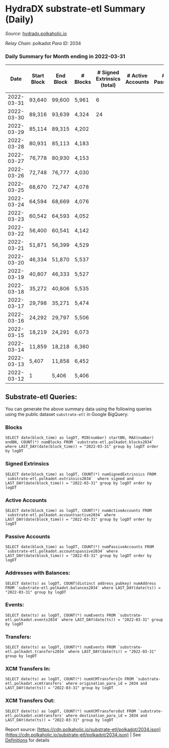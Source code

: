 # HydraDX substrate-etl Summary (Daily)

_Source_: [hydradx.polkaholic.io](https://hydradx.polkaholic.io)

*Relay Chain*: polkadot
*Para ID*: 2034



### Daily Summary for Month ending in 2022-03-31


| Date | Start Block | End Block | # Blocks | # Signed Extrinsics (total) | # Active Accounts | # Passive | # New | # Addresses with Balances | # Events | # Transfers | # XCM Transfers In | # XCM Transfers Out | Issues | 
| ---- | ----------- | --------- | -------- | --------------------------- | ----------------- | --------- | ----- | ------------------------- | -------- | ----------- | ------------------ | ------------------- | ------ |
| 2022-03-31 | 93,640 | 99,600 | 5,961 | 6 |  |  |  | 28 | 11,951 |   |   |   |  |
| 2022-03-30 | 89,316 | 93,639 | 4,324 | 24 |  |  |  | 28 | 8,811 | 21  |   |   |  |
| 2022-03-29 | 85,114 | 89,315 | 4,202 |  |  |  |  | 7 | 8,411 |   |   |   |  |
| 2022-03-28 | 80,931 | 85,113 | 4,183 |  |  |  |  | 7 | 8,369 |   |   |   |  |
| 2022-03-27 | 76,778 | 80,930 | 4,153 |  |  |  |  | 7 | 8,310 |   |   |   |  |
| 2022-03-26 | 72,748 | 76,777 | 4,030 |  |  |  |  | 7 | 8,063 |   |   |   |  |
| 2022-03-25 | 68,670 | 72,747 | 4,078 |  |  |  |  | 7 | 8,159 |   |   |   |  |
| 2022-03-24 | 64,594 | 68,669 | 4,076 |  |  |  |  | 7 | 8,159 |   |   |   |  |
| 2022-03-23 | 60,542 | 64,593 | 4,052 |  |  |  |  | 7 | 8,107 |   |   |   |  |
| 2022-03-22 | 56,400 | 60,541 | 4,142 |  |  |  |  | 7 | 8,288 |   |   |   |  |
| 2022-03-21 | 51,871 | 56,399 | 4,529 |  |  |  |  | 7 | 9,061 |   |   |   |  |
| 2022-03-20 | 46,334 | 51,870 | 5,537 |  |  |  |  | 7 | 11,079 |   |   |   |  |
| 2022-03-19 | 40,807 | 46,333 | 5,527 |  |  |  |  | 7 | 11,061 |   |   |   |  |
| 2022-03-18 | 35,272 | 40,806 | 5,535 |  |  |  |  | 7 | 11,075 |   |   |   |  |
| 2022-03-17 | 29,798 | 35,271 | 5,474 |  |  |  |  | 7 | 10,953 |   |   |   |  |
| 2022-03-16 | 24,292 | 29,797 | 5,506 |  |  |  |  | 7 | 11,016 |   |   |   |  |
| 2022-03-15 | 18,219 | 24,291 | 6,073 |  |  |  |  | 7 | 12,154 |   |   |   |  |
| 2022-03-14 | 11,859 | 18,218 | 6,360 |  |  |  |  | 7 | 12,726 |   |   |   |  |
| 2022-03-13 | 5,407 | 11,858 | 6,452 |  |  |  |  | 7 | 12,909 |   |   |   |  |
| 2022-03-12 | 1 | 5,406 | 5,406 |  |  |  |  | 7 | 10,816 |   |   |   |  |

## Substrate-etl Queries:
You can generate the above summary data using the following queries using the public dataset `substrate-etl` in Google BigQuery:


### Blocks
```
SELECT date(block_time) as logDT, MIN(number) startBN, MAX(number) endBN, COUNT(*) numBlocks FROM `substrate-etl.polkadot.blocks2034`  where LAST_DAY(date(block_time)) = "2022-03-31" group by logDT order by logDT
```


### Signed Extrinsics
```
SELECT date(block_time) as logDT, COUNT(*) numSignedExtrinsics FROM `substrate-etl.polkadot.extrinsics2034`  where signed and LAST_DAY(date(block_time)) = "2022-03-31" group by logDT order by logDT
```


### Active Accounts
```
SELECT date(block_time) as logDT, COUNT(*) numActiveAccounts FROM `substrate-etl.polkadot.accountsactive2034` where LAST_DAY(date(block_time)) = "2022-03-31" group by logDT order by logDT
```


### Passive Accounts
```
SELECT date(block_time) as logDT, COUNT(*) numPassiveAccounts FROM `substrate-etl.polkadot.accountspassive2034` where LAST_DAY(date(block_time)) = "2022-03-31" group by logDT order by logDT
```


### Addresses with Balances:
```
SELECT date(ts) as logDT, COUNT(distinct address_pubkey) numAddress FROM `substrate-etl.polkadot.balances2034` where LAST_DAY(date(ts)) = "2022-03-31" group by logDT
```


### Events:
```
SELECT date(ts) as logDT, COUNT(*) numEvents FROM `substrate-etl.polkadot.events2034` where LAST_DAY(date(ts)) = "2022-03-31" group by logDT
```


### Transfers:
```
SELECT date(ts) as logDT, COUNT(*) numEvents FROM `substrate-etl.polkadot.transfers2034` where LAST_DAY(date(ts)) = "2022-03-31" group by logDT
```


### XCM Transfers In:
```
SELECT date(ts) as logDT, COUNT(*) numXCMTransfersIn FROM `substrate-etl.polkadot.xcmtransfers` where origination_para_id = 2034 and LAST_DAY(date(ts)) = "2022-03-31" group by logDT
```


### XCM Transfers Out:
```
SELECT date(ts) as logDT, COUNT(*) numXCMTransfersOut FROM `substrate-etl.polkadot.xcmtransfers` where destination_para_id = 2034 and LAST_DAY(date(ts)) = "2022-03-31" group by logDT
```



Report source: [https://cdn.polkaholic.io/substrate-etl/polkadot/2034.json](https://cdn.polkaholic.io/substrate-etl/polkadot/2034.json) | See [Definitions](/DEFINITIONS.md) for details
